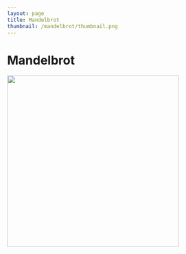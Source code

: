 ```yaml
---
layout: page
title: Mandelbrot
thumbnail: /mandelbrot/thumbnail.png
---
```

# Mandelbrot

<img src="/mandelbrot/coolspiral.png" width=400>
